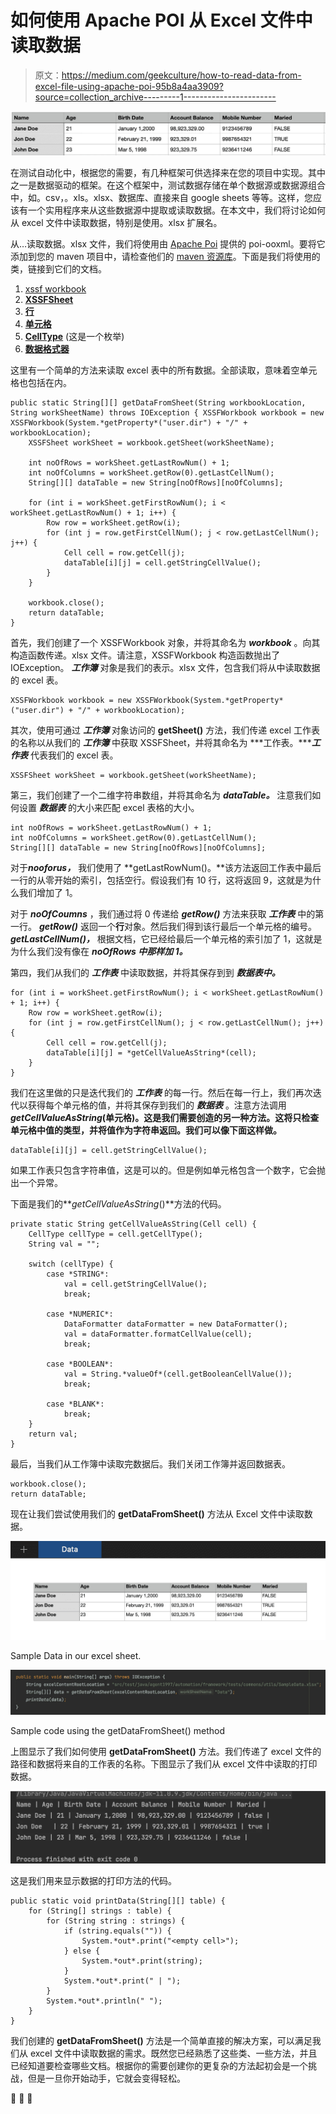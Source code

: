 # 如何使用 Apache POI 从 Excel 文件中读取数据

> 原文：<https://medium.com/geekculture/how-to-read-data-from-excel-file-using-apache-poi-95b8a4aa3909?source=collection_archive---------1----------------------->

![](img/fa5ad55c2447ac6cb7c305314ac86c94.png)

在测试自动化中，根据您的需要，有几种框架可供选择来在您的项目中实现。其中之一是数据驱动的框架。在这个框架中，测试数据存储在单个数据源或数据源组合中，如。csv，。xls。xlsx、数据库、直接来自 google sheets 等等。这样，您应该有一个实用程序来从这些数据源中提取或读取数据。在本文中，我们将讨论如何从 excel 文件中读取数据，特别是使用。xlsx 扩展名。

从…读取数据。xlsx 文件，我们将使用由 [Apache Poi](https://poi.apache.org/) 提供的 poi-ooxml。要将它添加到您的 maven 项目中，请检查他们的 [maven 资源库](https://mvnrepository.com/artifact/org.apache.poi/poi-ooxml)。下面是我们将使用的类，链接到它们的文档。

1.  [xssf workbook](https://poi.apache.org/apidocs/dev/org/apache/poi/xssf/usermodel/XSSFWorkbook.html)
2.  [**XSSFSheet**](https://poi.apache.org/apidocs/dev/org/apache/poi/xssf/usermodel/XSSFSheet.html)
3.  [**行**](https://poi.apache.org/apidocs/dev/org/apache/poi/ss/usermodel/Row.html)
4.  [**单元格**](https://poi.apache.org/apidocs/dev/org/apache/poi/ss/usermodel/Cell.html)
5.  [**CellType**](https://poi.apache.org/apidocs/dev/org/apache/poi/ss/usermodel/CellType.html) (这是一个枚举)
6.  [**数据格式器**](https://poi.apache.org/apidocs/dev/org/apache/poi/ss/usermodel/DataFormatter.html)

这里有一个简单的方法来读取 excel 表中的所有数据。全部读取，意味着空单元格也包括在内。

```
public static String[][] getDataFromSheet(String workbookLocation, String workSheetName) throws IOException { XSSFWorkbook workbook = new XSSFWorkbook(System.*getProperty*("user.dir") + "/" + workbookLocation);
    XSSFSheet workSheet = workbook.getSheet(workSheetName);

    int noOfRows = workSheet.getLastRowNum() + 1;
    int noOfColumns = workSheet.getRow(0).getLastCellNum();
    String[][] dataTable = new String[noOfRows][noOfColumns];

    for (int i = workSheet.getFirstRowNum(); i < workSheet.getLastRowNum() + 1; i++) {
        Row row = workSheet.getRow(i);
        for (int j = row.getFirstCellNum(); j < row.getLastCellNum(); j++) {
            Cell cell = row.getCell(j);
            dataTable[i][j] = cell.getStringCellValue();
        }
    }

    workbook.close();
    return dataTable;
}
```

首先，我们创建了一个 XSSFWorkbook 对象，并将其命名为 ***workbook*** 。向其构造函数传递。xlsx 文件。请注意，XSSFWorkbook 构造函数抛出了 IOException。 ***工作簿*** 对象是我们的表示。xlsx 文件，包含我们将从中读取数据的 excel 表。

```
XSSFWorkbook workbook = new XSSFWorkbook(System.*getProperty*("user.dir") + "/" + workbookLocation);
```

其次，使用可通过 ***工作簿*** 对象访问的 **getSheet()** 方法，我们传递 excel 工作表的名称以从我们的 ***工作簿*** 中获取 XSSFSheet，并将其命名为 ***工作表。******工作表*** 代表我们的 excel 表。

```
XSSFSheet workSheet = workbook.getSheet(workSheetName);
```

第三，我们创建了一个二维字符串数组，并将其命名为 ***dataTable。*** 注意我们如何设置 ***数据表*** 的大小来匹配 excel 表格的大小。

```
int noOfRows = workSheet.getLastRowNum() + 1;
int noOfColumns = workSheet.getRow(0).getLastCellNum();
String[][] dataTable = new String[noOfRows][noOfColumns];
```

对于***nooforus，*** 我们使用了 **getLastRowNum()。**该方法返回工作表中最后一行的从零开始的索引，包括空行。假设我们有 10 行，这将返回 9，这就是为什么我们增加了 1。

对于 ***noOfCoumns*** ，我们通过将 0 传递给 ***getRow()*** 方法来获取 ***工作表*** 中的第一行。 ***getRow()*** 返回一个**行**对象。然后我们得到该行最后一个单元格的编号。 ***getLastCellNum()，*** 根据文档，它已经给最后一个单元格的索引加了 1，这就是为什么我们没有像在 ***noOfRows 中那样加 1。***

第四，我们从我们的 ***工作表*** 中读取数据，并将其保存到到 ***数据表中。***

```
for (int i = workSheet.getFirstRowNum(); i < workSheet.getLastRowNum() + 1; i++) {
    Row row = workSheet.getRow(i);
    for (int j = row.getFirstCellNum(); j < row.getLastCellNum(); j++) {
        Cell cell = row.getCell(j);
        dataTable[i][j] = *getCellValueAsString*(cell);
    }
}
```

我们在这里做的只是迭代我们的 ***工作表*** 的每一行。然后在每一行上，我们再次迭代以获得每个单元格的值，并将其保存到我们的 ***数据表*** 。注意方法调用***getCellValueAsString*(单元格)。这是我们需要创造的另一种方法。这将只检查单元格中值的类型，并将值作为字符串返回。我们可以像下面这样做。**

```
dataTable[i][j] = cell.getStringCellValue();
```

如果工作表只包含字符串值，这是可以的。但是例如单元格包含一个数字，它会抛出一个异常。

下面是我们的***getCellValueAsString*()**方法的代码。

```
private static String getCellValueAsString(Cell cell) {
    CellType cellType = cell.getCellType();
    String val = "";

    switch (cellType) {
        case *STRING*:
            val = cell.getStringCellValue();
            break;

        case *NUMERIC*:
            DataFormatter dataFormatter = new DataFormatter();
            val = dataFormatter.formatCellValue(cell);
            break;

        case *BOOLEAN*:
            val = String.*valueOf*(cell.getBooleanCellValue());
            break;

        case *BLANK*:
            break;
    }
    return val;
}
```

最后，当我们从工作簿中读取完数据后。我们关闭工作簿并返回数据表。

```
workbook.close();
return dataTable;
```

现在让我们尝试使用我们的 **getDataFromSheet()** 方法从 Excel 文件中读取数据。

![](img/9f3b836792cc64f5730261e3e9270dd6.png)

Sample Data in our excel sheet.

![](img/d5e429a73b04b0ade29b14eddec65ffd.png)

Sample code using the getDataFromSheet() method

上图显示了我们如何使用 **getDataFromSheet()** 方法。我们传递了 excel 文件的路径和数据将来自的工作表的名称。下图显示了我们从 excel 文件中读取的打印数据。

![](img/475697369723861a1d704343fc63ee13.png)

这是我们用来显示数据的打印方法的代码。

```
public static void printData(String[][] table) {
    for (String[] strings : table) {
        for (String string : strings) {
            if (string.equals("")) {
                System.*out*.print("<empty cell>");
            } else {
                System.*out*.print(string);
            }
            System.*out*.print(" | ");
        }
        System.*out*.println(" ");
    }
}
```

我们创建的 **getDataFromSheet()** 方法是一个简单直接的解决方案，可以满足我们从 excel 文件中读取数据的需求。既然您已经熟悉了这些类、一些方法，并且已经知道要检查哪些文档。根据你的需要创建你的更复杂的方法起初会是一个挑战，但是一旦你开始动手，它就会变得轻松。

🍻 🍻 🍻